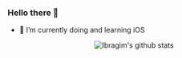 ### Hello there 👋
- 🌱 I’m currently doing and learning iOS
<p align="center">
<img src="https://github-readme-stats.vercel.app/api?username=nsibragim" alt="Ibragim's github stats">
</p>

<!--
**mamadaev/mamadaev** is a ✨ _special_ ✨ repository because its `README.md` (this file) appears on your GitHub profile.

Here are some ideas to get you started:

- 🔭 I’m currently working on ...
- 🌱 I’m currently learning ...
- 👯 I’m looking to collaborate on ...
- 🤔 I’m looking for help with ...
- 💬 Ask me about ...
- 📫 How to reach me: ...
- 😄 Pronouns: ...
- ⚡ Fun fact: ...
-->
